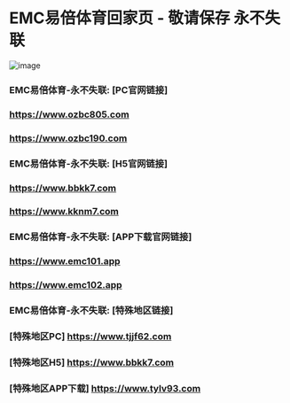 # EMC易倍体育回家页 - 敬请保存 永不失联
![image](https://github.com/emc00123/emc00123/assets/161131716/7c9a2641-80ea-4bcf-9aa9-06c69f78449d)


### EMC易倍体育-永不失联:  [PC官网链接]
### <https://www.ozbc805.com>
### <https://www.ozbc190.com>
### EMC易倍体育-永不失联:  [H5官网链接]
### <https://www.bbkk7.com>
### <https://www.kknm7.com>
### EMC易倍体育-永不失联:  [APP下载官网链接]
### <https://www.emc101.app>
### <https://www.emc102.app>
### EMC易倍体育-永不失联:  [特殊地区链接]
### [特殊地区PC] <https://www.tjjf62.com>
### [特殊地区H5] <https://www.bbkk7.com>
### [特殊地区APP下载] <https://www.tylv93.com>
<!--
**emc00123/emc00123** is a ✨ _special_ ✨ repository because its `README.md` (this file) appears on your GitHub profile.

Here are some ideas to get you started:

- 🔭 I’m currently working on ...
- 🌱 I’m currently learning ...
- 👯 I’m looking to collaborate on ...
- 🤔 I’m looking for help with ...
- 💬 Ask me about ...
- 📫 How to reach me: ...
- 😄 Pronouns: ...
- ⚡ Fun fact: ...
-->
